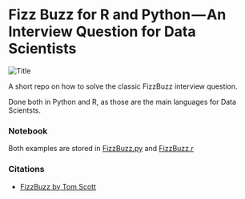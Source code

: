 # Fizz Buzz for R and Python — An Interview Question for Data Scientists

![Title](https://github.com/robertdefilippi/r-python-fizzbuzz/blob/master/header.png)

A short repo on how to solve the classic FizzBuzz interview question. 

Done both in Python and R, as those are the main languages for Data Scientsts.

### Notebook

Both examples are stored in [FizzBuzz.py](https://github.com/robertdefilippi/r-python-fizzbuzz/blob/master/FizzBuzz.py) and [FizzBuzz.r](https://github.com/robertdefilippi/r-python-fizzbuzz/blob/master/FizzBuzz.R)

### Citations

* [FizzBuzz by Tom Scott](https://www.youtube.com/watch?v=QPZ0pIK_wsc&vl=en)